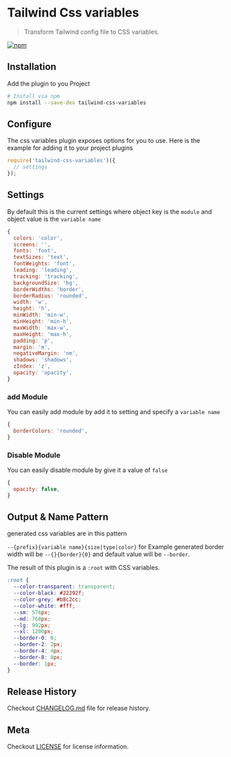 # Tailwind Css variables

> Transform Tailwind config file to CSS variables.

[![npm](https://img.shields.io/npm/v/tailwind-css-variables.svg)](https://www.npmjs.com/package/tailwind-css-variables)

## Installation

Add the plugin to you Project

```bash
# Install via npm
npm install --save-dev tailwind-css-variables
```

## Configure

The css variables plugin exposes options for you to use. Here is the example for adding it to your project plugins

```js
require('tailwind-css-variables')({
  // settings
});
```

## Settings

By default this is the current settings
where object key is the `module` and object value is the `variable name`

```js
{
  colors: 'color',
  screens: '',
  fonts: 'font',
  textSizes: 'text',
  fontWeights: 'font',
  leading: 'leading',
  tracking: 'tracking',
  backgroundSize: 'bg',
  borderWidths: 'border',
  borderRadius: 'rounded',
  width: 'w',
  height: 'h',
  minWidth: 'min-w',
  minHeight: 'min-h',
  maxWidth: 'max-w',
  maxHeight: 'max-h',
  padding: 'p',
  margin: 'm',
  negativeMargin: 'nm',
  shadows: 'shadows',
  zIndex: 'z',
  opacity: 'opacity',
}
```

### add Module

You can easily add module by add it to setting and specify a `variable name`

```js
{
  borderColors: 'rounded',
}
```

### Disable Module

You can easily disable module by give it a value of `false`

```js
{
  opacity: false,
}
```

## Output & Name Pattern

generated css variables are in this pattern

`--{prefix}{variable name}{size|type|color}`
for Example generated border width will be `--{}{border}{0}` and default value will be `--border`.

The result of this plugin is a `:root` with CSS variables.

```css
:root {
  --color-transparent: transparent;
  --color-black: #22292f;
  --color-grey: #b8c2cc;
  --color-white: #fff;
  --sm: 576px;
  --md: 768px;
  --lg: 992px;
  --xl: 1200px;
  --border-0: 0;
  --border-2: 2px;
  --border-4: 4px;
  --border-8: 8px;
  --border: 1px;
}
```

## Release History

Checkout [CHANGELOG.md](https://github.com/omarkhatibco/tailwind-css-variables/blob/master/CHANGELOG.md) file for release history.

## Meta

Checkout [LICENSE](https://github.com/omarkhatibco/tailwind-css-variables/blob/master/LICENSE) for license information.
